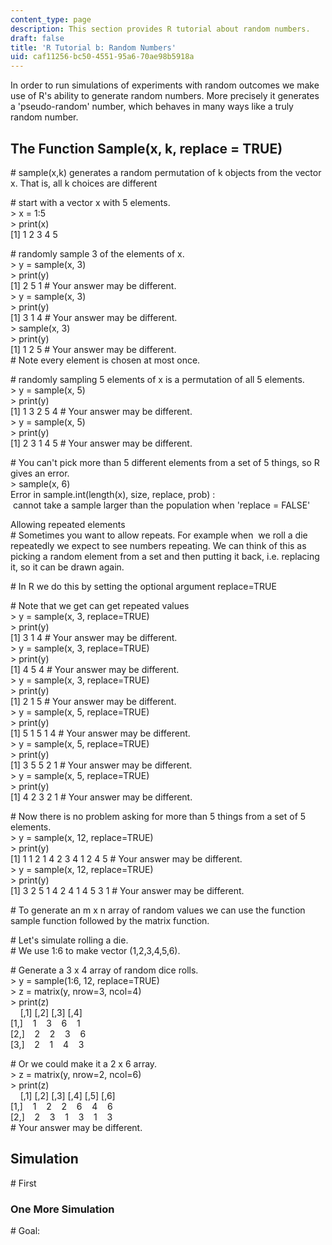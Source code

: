 ```yaml
---
content_type: page
description: This section provides R tutorial about random numbers.
draft: false
title: 'R Tutorial b: Random Numbers'
uid: caf11256-bc50-4551-95a6-70ae98b5918a
---
```

In order to run simulations of experiments with random outcomes we make use of R's ability to generate random numbers. More precisely it generates a 'pseudo-random' number, which behaves in many ways like a truly random number.

## The Function Sample(x, k, replace = TRUE)

\# sample(x,k) generates a random permutation of k objects from the vector x. That is, all k choices are different

\# start with a vector x with 5 elements.  
\> x = 1:5  
\> print(x)  
\[1\] 1 2 3 4 5

\# randomly sample 3 of the elements of x.  
\> y = sample(x, 3)  
\> print(y)  
\[1\] 2 5 1 # Your answer may be different.  
\> y = sample(x, 3)  
\> print(y)  
\[1\] 3 1 4 # Your answer may be different.  
\> sample(x, 3)  
\> print(y)   
\[1\] 1 2 5 # Your answer may be different.  
\# Note every element is chosen at most once.

\# randomly sampling 5 elements of x is a permutation of all 5 elements.  
\> y = sample(x, 5)  
\> print(y)  
\[1\] 1 3 2 5 4 # Your answer may be different.  
\> y = sample(x, 5)  
\> print(y)  
\[1\] 2 3 1 4 5 # Your answer may be different.

\# You can't pick more than 5 different elements from a set of 5 things, so R gives an error.  
\> sample(x, 6)  
Error in sample.int(length(x), size, replace, prob) :   
 cannot take a sample larger than the population when 'replace = FALSE'

Allowing repeated elements  
\# Sometimes you want to allow repeats. For example when  we roll a die repeatedly we expect to see numbers repeating. We can think of this as picking a random element from a set and then putting it back, i.e. replacing it, so it can be drawn again.

\# In R we do this by setting the optional argument replace=TRUE

\# Note that we get can get repeated values  
\> y = sample(x, 3, replace=TRUE)  
\> print(y)  
\[1\] 3 1 4 # Your answer may be different.  
\> y = sample(x, 3, replace=TRUE)  
\> print(y)  
\[1\] 4 5 4 # Your answer may be different.  
\> y = sample(x, 3, replace=TRUE)  
\> print(y)  
\[1\] 2 1 5 # Your answer may be different.  
\> y = sample(x, 5, replace=TRUE)  
\> print(y)  
\[1\] 5 1 5 1 4 # Your answer may be different.  
\> y = sample(x, 5, replace=TRUE)  
\> print(y)  
\[1\] 3 5 5 2 1 # Your answer may be different.  
\> y = sample(x, 5, replace=TRUE)  
\> print(y)  
\[1\] 4 2 3 2 1 # Your answer may be different.

\# Now there is no problem asking for more than 5 things from a set of 5 elements.  
\> y = sample(x, 12, replace=TRUE)  
\> print(y)  
\[1\] 1 1 2 1 4 2 3 4 1 2 4 5 # Your answer may be different.  
\> y = sample(x, 12, replace=TRUE)  
\> print(y)  
\[1\] 3 2 5 1 4 2 4 1 4 5 3 1 # Your answer may be different.

\# To generate an m x n array of random values we can use the function sample function followed by the matrix function.

\# Let's simulate rolling a die.   
\# We use 1:6 to make vector (1,2,3,4,5,6).

\# Generate a 3 x 4 array of random dice rolls.  
\> y = sample(1:6, 12, replace=TRUE)  
\> z = matrix(y, nrow=3, ncol=4)  
\> print(z)  
    \[,1\] \[,2\] \[,3\] \[,4\]  
\[1,\]    1    3    6    1  
\[2,\]    2    2    3    6  
\[3,\]    2    1    4    3

\# Or we could make it a 2 x 6 array.  
\> z = matrix(y, nrow=2, ncol=6)  
\> print(z)  
    \[,1\] \[,2\] \[,3\] \[,4\] \[,5\] \[,6\]  
\[1,\]    1    2    2    6    4    6  
\[2,\]    2    3    1    3    1    3  
\# Your answer may be different.  

## Simulation

\# First      

### One More Simulation

\# Goal:
